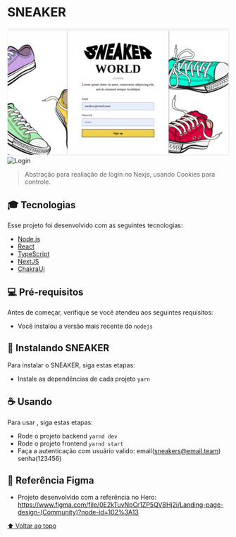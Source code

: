 # SNEAKER
<img src="https://github.com/ValdielsonSiqueira/next-auth/blob/main/.github/login.png" alt="Login">
<img src="https://media.giphy.com/media/RYZwi9CUtrVyI95Rwd/giphy.gif" alt="Login">

> Abstração para realiação de login no Nexjs, usando Cookies para controle.

## 🎓 Tecnologias

Esse projeto foi desenvolvido com as seguintes tecnologias:

- [Node.js](https://nodejs.org/en/)
- [React](https://reactjs.org)
- [TypeScript](https://www.typescriptlang.org/)
- [NextJS](https://nextjs.org/docs/api-reference/next/image)
- [ChakraUi](https://chakra-ui.com/)

## 💻 Pré-requisitos

Antes de começar, verifique se você atendeu aos seguintes requisitos:
<!---Estes são apenas requisitos de exemplo. Adicionar, duplicar ou remover conforme necessário--->
* Você instalou a versão mais recente do `nodejs`

## 🚀 Instalando SNEAKER

Para instalar o SNEAKER, siga estas etapas:

* Instale as dependências de cada projeto `yarn` 

## ☕ Usando <SNEAKER>

Para usar <SNEAKER>, siga estas etapas:
* Rode o projeto backend `yarnd dev`
* Rode o projeto frontend `yarnd start`
* Faça a autenticação com usuário valido: email(sneakers@email.team) senha(123456)


## 🦎 Referência Figma

* Projeto desenvolvido com a referência no Hero: https://www.figma.com/file/0E2kTuvNpCr1ZP5QV8Hj2i/Landing-page-design-(Community)?node-id=102%3A13


[⬆ Voltar ao topo](#SNEAKER)<br>